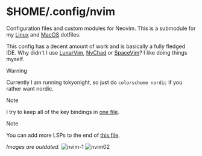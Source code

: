 # $HOME/.config/nvim

Configuration files and custom modules for Neovim.  This is a submodule for my [Linux](https://github.com/AlexvZyl/.dotfiles) and [MacOS](https://github.com/AlexvZyl/.dotfiles-macos) dotfiles.

This config has a decent amount of work and is basically a fully fledged IDE.  Why didn't I use [LunarVim](https://github.com/LunarVim/LunarVim), [NvChad](https://github.com/NvChad/NvChad) or [SpaceVim](https://github.com/liuchengxu/space-vim)?  I like doing things myself.

> [!WARNING]
> Currently I am running tokyonight, so just do `colorscheme nordic` if you rather want nordic.

> [!NOTE]
> I try to keep all of the key bindings in [one file](https://github.com/AlexvZyl/nvim/blob/main/lua/alex/keymaps/init.lua).

> [!NOTE]
> You can add more LSPs to the end of [this file](https://github.com/AlexvZyl/nvim/blob/main/lua/alex/lang/lsp/clients.lua).

*Images are outdated.*
![nvim-1](https://github.com/AlexvZyl/nvim/assets/81622310/3c9f6ec9-1186-4398-af0c-2c84dab116e7)
![nvim02](https://github.com/AlexvZyl/nvim/assets/81622310/961f6a62-ddf5-47d7-9e09-e8abcf2875f3)
